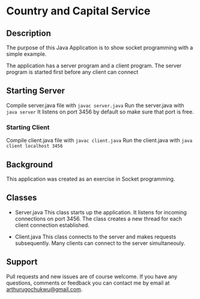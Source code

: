 # Country and Capital Service

## Description

The purpose of this Java Application is to show socket programming with a 
simple example.

The application has a server program and a client program. The server program is 
started first before any client can connect

## Starting Server

Compile server.java file with ``` javac server.java ```
Run the server.java with ``` java server ```
It listens on port 3456 by default so make sure that port is free.

### Starting Client

Compile client.java file with ``` javac client.java ```
Run the client.java with ``` java client localhost 3456 ```

## Background

This application was created as an exercise in Socket programming.

## Classes

- Server.java
This class starts up the application. It listens for incoming connections on port 3456.
The class creates a new thread for each client connection established.

- Client.java
This class connects to the server and makes requests subsequently. Many clients can
connect to the server simultaneouly.



## Support

Pull requests and new issues are of course welcome. If you have any questions, comments or feedback you can 
contact me by email at arthurugochukwu@gmail.com.
